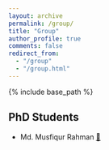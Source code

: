 ```yaml
---
layout: archive
permalink: /group/
title: "Group"
author_profile: true
comments: false
redirect_from: 
  - "/group"
  - "/group.html"
---
```

{% include base_path %}

## PhD Students
- Md. Musfiqur Rahman [:page_with_curl:](https://scholar.google.com/citations?user=vMGENI8AAAAJ&hl=en)
